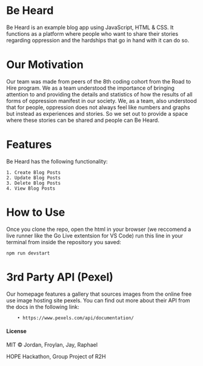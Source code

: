 # Be Heard

Be Heard is an example blog app using JavaScript, HTML & CSS. It functions as a platform where people who want to share their stories regarding oppression and the hardships that go in hand with it can do so.

# Our Motivation

Our team was made from peers of the 8th coding cohort from the Road to Hire program. We as a team understood the importance of bringing attention to and providing the details and statistics of how the results of all forms of oppression manifest in our society. We, as a team, also understood that for people, oppression does not always feel like numbers and graphs but instead as experiences and stories. So we set out to provide a space where these stories can be shared and people can Be Heard.

# Features

Be Heard has the following functionality:

    1. Create Blog Posts
    2. Update Blog Posts
    3. Delete Blog Posts
    4. View Blog Posts

# How to Use

Once you clone the repo, open the html in your browser (we reccomend a live runner like the Go Live extentsion for VS Code) run this line in your terminal from inside the repository you saved:

```
npm run devstart
```

# 3rd Party API (Pexel)

Our homepage features a gallery that sources images from the online free use image hosting site pexels. You can find out more about their API from the docs in the following link:

        • https://www.pexels.com/api/documentation/

#### License

MIT © Jordan, Froylan, Jay, Raphael


HOPE Hackathon, Group Project of R2H
